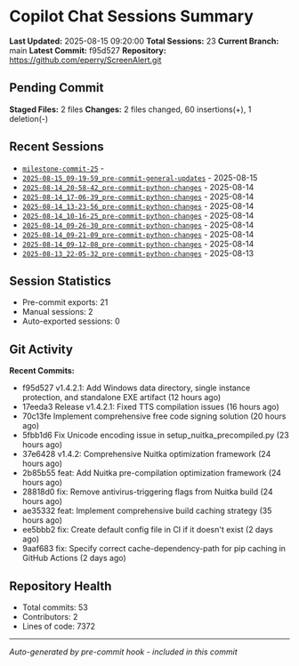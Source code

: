 # Copilot Chat Sessions Summary

**Last Updated:** 2025-08-15 09:20:00
**Total Sessions:** 23
**Current Branch:** main
**Latest Commit:** f95d527
**Repository:** https://github.com/eperry/ScreenAlert.git

## Pending Commit

**Staged Files:** 2 files
**Changes:**  2 files changed, 60 insertions(+), 1 deletion(-)

## Recent Sessions

- [`milestone-commit-25`](C:/Users/Ed/OneDrive/Documents/Development/ScreenAlert/docs/copilot-chats/milestone-commit-25.md) - 
- [`2025-08-15_09-19-59_pre-commit-general-updates`](C:/Users/Ed/OneDrive/Documents/Development/ScreenAlert/docs/copilot-chats/2025-08-15_09-19-59_pre-commit-general-updates.md) - 2025-08-15
- [`2025-08-14_20-58-42_pre-commit-python-changes`](C:/Users/Ed/OneDrive/Documents/Development/ScreenAlert/docs/copilot-chats/2025-08-14_20-58-42_pre-commit-python-changes.md) - 2025-08-14
- [`2025-08-14_17-06-39_pre-commit-python-changes`](C:/Users/Ed/OneDrive/Documents/Development/ScreenAlert/docs/copilot-chats/2025-08-14_17-06-39_pre-commit-python-changes.md) - 2025-08-14
- [`2025-08-14_13-23-56_pre-commit-python-changes`](C:/Users/Ed/OneDrive/Documents/Development/ScreenAlert/docs/copilot-chats/2025-08-14_13-23-56_pre-commit-python-changes.md) - 2025-08-14
- [`2025-08-14_10-16-25_pre-commit-python-changes`](C:/Users/Ed/OneDrive/Documents/Development/ScreenAlert/docs/copilot-chats/2025-08-14_10-16-25_pre-commit-python-changes.md) - 2025-08-14
- [`2025-08-14_09-26-30_pre-commit-python-changes`](C:/Users/Ed/OneDrive/Documents/Development/ScreenAlert/docs/copilot-chats/2025-08-14_09-26-30_pre-commit-python-changes.md) - 2025-08-14
- [`2025-08-14_09-21-09_pre-commit-python-changes`](C:/Users/Ed/OneDrive/Documents/Development/ScreenAlert/docs/copilot-chats/2025-08-14_09-21-09_pre-commit-python-changes.md) - 2025-08-14
- [`2025-08-14_09-12-08_pre-commit-python-changes`](C:/Users/Ed/OneDrive/Documents/Development/ScreenAlert/docs/copilot-chats/2025-08-14_09-12-08_pre-commit-python-changes.md) - 2025-08-14
- [`2025-08-13_22-05-32_pre-commit-python-changes`](C:/Users/Ed/OneDrive/Documents/Development/ScreenAlert/docs/copilot-chats/2025-08-13_22-05-32_pre-commit-python-changes.md) - 2025-08-13

## Session Statistics

- Pre-commit exports: 21
- Manual sessions: 2
- Auto-exported sessions: 0

## Git Activity

**Recent Commits:**
- f95d527 v1.4.2.1: Add Windows data directory, single instance protection, and standalone EXE artifact (12 hours ago)
- 17eeda3 Release v1.4.2.1: Fixed TTS compilation issues (16 hours ago)
- 70c13fe Implement comprehensive free code signing solution (20 hours ago)
- 5fbb1d6 Fix Unicode encoding issue in setup_nuitka_precompiled.py (23 hours ago)
- 37e6428 v1.4.2: Comprehensive Nuitka optimization framework (24 hours ago)
- 2b85b55 feat: Add Nuitka pre-compilation optimization framework (24 hours ago)
- 28818d0 fix: Remove antivirus-triggering flags from Nuitka build (24 hours ago)
- ae35332 feat: Implement comprehensive build caching strategy (35 hours ago)
- ee5bbb2 fix: Create default config file in CI if it doesn't exist (2 days ago)
- 9aaf683 fix: Specify correct cache-dependency-path for pip caching in GitHub Actions (2 days ago)

## Repository Health

- Total commits: 53
- Contributors: 2
- Lines of code: 7372

---
*Auto-generated by pre-commit hook - included in this commit*
